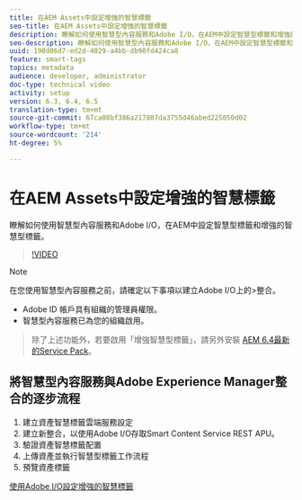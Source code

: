 ```yaml
---
title: 在AEM Assets中設定增強的智慧標籤
seo-title: 在AEM Assets中設定增強的智慧標籤
description: 瞭解如何使用智慧型內容服務和Adobe I/O，在AEM中設定智慧型標籤和增強的智慧型標籤。
seo-description: 瞭解如何使用智慧型內容服務和Adobe I/O，在AEM中設定智慧型標籤和增強的智慧型標籤。
uuid: 190d06d7-ed2d-4029-a4bb-db90fd424ca8
feature: smart-tags
topics: metadata
audience: developer, administrator
doc-type: technical video
activity: setup
version: 6.3, 6.4, 6.5
translation-type: tm+mt
source-git-commit: 67ca08bf386a217807da3755d46abed225050d02
workflow-type: tm+mt
source-wordcount: '214'
ht-degree: 5%

---
```



# 在AEM Assets中設定增強的智慧標籤

瞭解如何使用智慧型內容服務和Adobe I/O，在AEM中設定智慧型標籤和增強的智慧型標籤。

>[!VIDEO](https://video.tv.adobe.com/v/23405/?quality=9&learn=on)

>[!NOTE]
>
>在您使用智慧型內容服務之前，請確定以下事項以建立Adobe I/O上的>整合。

* Adobe ID 帳戶具有組織的管理員權限。
* 智慧型內容服務已為您的組織啟用。

>除了上述功能外，若要啟用「增強智慧型標籤」，請另外安裝 [AEM 6.4最新的Service Pack](https://helpx.adobe.com/experience-manager/aem-releases-updates.html#main-pars_step_with_card_1987226281)。

## 將智慧型內容服務與Adobe Experience Manager整合的逐步流程

1. 建立資產智慧標籤雲端服務設定
2. 建立新整合，以使用Adobe I/O存取Smart Content Service REST APU。
3. 驗證資產智慧標籤配置
4. 上傳資產並執行智慧型標籤工作流程
5. 預覽資產標籤

[使用Adobe I/O設定增強的智慧標籤](https://helpx.adobe.com/nz/experience-manager/6-4/assets/using/configure-custom-smart-tags.html)
